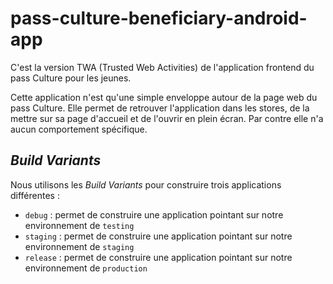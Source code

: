 # pass-culture-beneficiary-android-app

C'est la version TWA (Trusted Web Activities) de l'application frontend du pass Culture pour les jeunes.

Cette application n'est qu'une simple enveloppe autour de la page web du pass Culture.
Elle permet de retrouver l'application dans les stores, de la mettre sur sa page d'accueil et de l'ouvrir en plein écran.
Par contre elle n'a aucun comportement spécifique.

## *Build Variants*

Nous utilisons les *Build Variants* pour construire trois applications différentes :
- `debug` : permet de construire une application pointant sur notre environnement de `testing`
- `staging` : permet de construire une application pointant sur notre environnement de `staging`
- `release` : permet de construire une application pointant sur notre environnement de `production`
